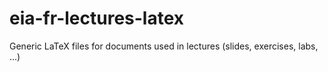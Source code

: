 eia-fr-lectures-latex
=====================

Generic LaTeX files for documents used in lectures (slides, exercises, labs, ...)
